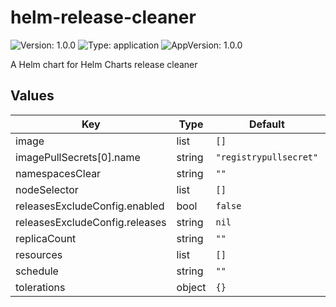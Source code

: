 # helm-release-cleaner

![Version: 1.0.0](https://img.shields.io/badge/Version-1.0.0-informational?style=flat-square) ![Type: application](https://img.shields.io/badge/Type-application-informational?style=flat-square) ![AppVersion: 1.0.0](https://img.shields.io/badge/AppVersion-1.0.0-informational?style=flat-square)

A Helm chart for Helm Charts release cleaner

## Values

| Key | Type | Default | Description |
|-----|------|---------|-------------|
| image | list | `[]` |  |
| imagePullSecrets[0].name | string | `"registrypullsecret"` |  |
| namespacesClear | string | `""` |  |
| nodeSelector | list | `[]` |  |
| releasesExcludeConfig.enabled | bool | `false` |  |
| releasesExcludeConfig.releases | string | `nil` |  |
| replicaCount | string | `""` |  |
| resources | list | `[]` |  |
| schedule | string | `""` |  |
| tolerations | object | `{}` |  |

